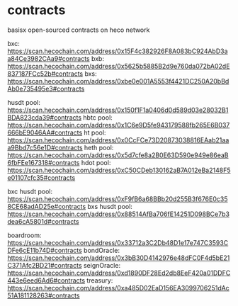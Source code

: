 # contracts

basisx open-sourced contracts on heco network

bxc: https://scan.hecochain.com/address/0x15F4c382926F8A083bC924AbD3aa84Ce3982CAa9#contracts
bxb: https://scan.hecochain.com/address/0x5625b5885B2d9e760da072bA02dE837187FCc52b#contracts
bxs: https://scan.hecochain.com/address/0xbe0e001A5553f4421DC250A20bBdAb0e735495e3#contracts
 
husdt pool: https://scan.hecochain.com/address/0x150f1F1a0406d0d589d03e28032B1BDA823cda39#contracts
hbtc pool: https://scan.hecochain.com/address/0x1C6e9D5fe943179588fb265E6B037666bE9046AA#contracts
ht pool: https://scan.hecochain.com/address/0x0CcFCe73D20873038816EAab21aaa9Bbd7c56e1D#contracts
heth pool: https://scan.hecochain.com/address/0x5d7cfe8a2B0E63D590e949e86eaB6fbFEe167318#contracts
hdot pool: https://scan.hecochain.com/address/0xC50CDeb130162aB7A012eBa2148F5e01107cfc35#contracts
 
bxc husdt pool: https://scan.hecochain.com/address/0xF9fB6a68BBb20d255B3f676E0c358CE68adAD25e#contracts
bxs husdt pool: https://scan.hecochain.com/address/0x88514AfBa706fE14251D098BCe7b3dea6cA5801d#contracts
 
boardroom: https://scan.hecochain.com/address/0x33712a3C2Db48D1e17e747C3593CDFe6cE11b74D#contracts
bondOracle: https://scan.hecochain.com/address/0x3bB30D4142976e48dFC0F4d5bE21C371Afc2BD21#contracts
seignOracle: https://scan.hecochain.com/address/0xd1890DF28Ed2db8EeF420a01DDFC443e6eed6Ad6#contracts
treasury: https://scan.hecochain.com/address/0xa485D02EaD156EA3099706251dAc51A181128263#contracts
